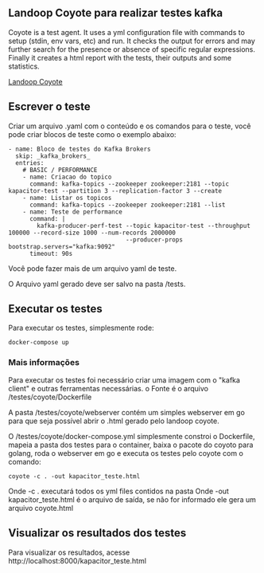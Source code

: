## Landoop Coyote para realizar testes kafka

Coyote is a test agent. It uses a yml configuration file with commands to setup (stdin, env vars, etc) and run. It checks the output for errors and may further search for the presence or absence of specific regular expressions. Finally it creates a html report with the tests, their outputs and some statistics.

<a href="https://github.com/Landoop/coyote" target="_blank">Landoop Coyote</a>


## Escrever o teste

Criar um arquivo .yaml com o conteúdo e os comandos para o teste, você pode criar blocos de teste como o exemplo abaixo:

```
- name: Bloco de testes do Kafka Brokers
  skip: _kafka_brokers_
  entries:
    # BASIC / PERFORMANCE
    - name: Criacao do topico
      command: kafka-topics --zookeeper zookeeper:2181 --topic kapacitor-test --partition 3 --replication-factor 3 --create
    - name: Listar os topicos
      command: kafka-topics --zookeeper zookeeper:2181 --list
    - name: Teste de performance
      command: |
        kafka-producer-perf-test --topic kapacitor-test --throughput 100000 --record-size 1000 --num-records 2000000
                                 --producer-props bootstrap.servers="kafka:9092"
      timeout: 90s
```

Você pode fazer mais de um arquivo yaml de teste.

O Arquivo yaml gerado deve ser salvo na pasta /tests.

## Executar os testes

Para executar os testes, simplesmente rode:

```
docker-compose up
```

### Mais informações

Para executar os testes foi necessário criar uma imagem com o "kafka client" e outras ferramentas necessárias.
o Fonte é o arquivo /testes/coyote/Dockerfile

A pasta /testes/coyote/webserver contém um simples webserver em go para que seja possível abrir o .html gerado pelo landoop coyote.

O /testes/coyote/docker-compose.yml simplesmente constroi o Dockerfile, mapeia a pasta dos testes para o container, baixa o pacote do coyoto para golang, roda o webserver em go e executa os testes pelo coyote com o comando:

```
coyote -c . -out kapacitor_teste.html
```

Onde -c . executará todos os yml files contidos na pasta
Onde -out kapacitor_teste.html é o arquivo de saída, se não for informado ele gera um arquivo coyote.html

## Visualizar os resultados dos testes

Para visualizar os resultados, acesse http://localhost:8000/kapacitor_teste.html
